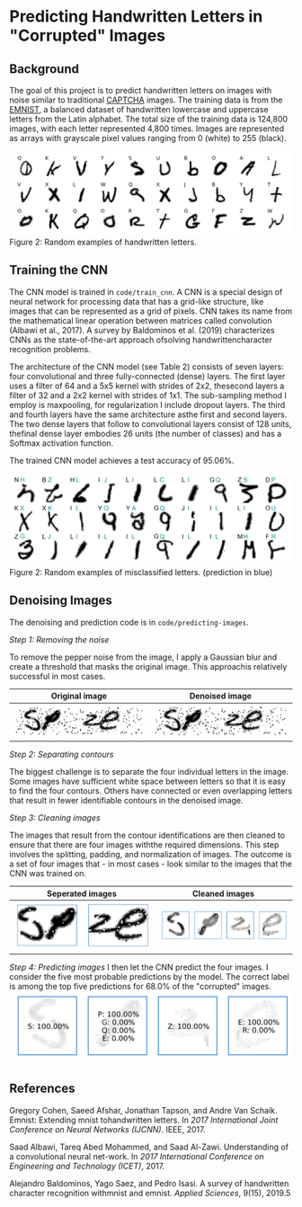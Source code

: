 # Predicting Handwritten Letters in "Corrupted" Images

## Background
The goal of this project is to predict handwritten letters on images with noise
similar to traditional [CAPTCHA](https://en.wikipedia.org/wiki/CAPTCHA)
images. The training data is from the
[EMNIST](https://www.nist.gov/itl/products-and-services/emnist-dataset), a
balanced dataset of handwritten lowercase and uppercase letters from the Latin
alphabet. The total size of the training data is 124,800 images, with each
letter represented 4,800 times. Images are represented as arrays with grayscale
pixel values ranging from 0 (white) to 255 (black).

![Example images](figures/examples.png)
Figure 2: Random examples of handwritten letters.

## Training the CNN

The CNN model is trained in `code/train_cnn`. A CNN is a special
design of neural network for processing data that has a grid-like structure, like images that can be represented as a grid of pixels. CNN takes its name from
the mathematical linear operation between matrices called convolution (Albawi et
al., 2017). A survey by Baldominos et al. (2019) characterizes CNNs as the
state-of-the-art approach ofsolving handwrittencharacter recognition problems.

The architecture of the CNN model (see Table 2) consists of seven layers: four convolutional and three fully-connected (dense) layers. The first layer uses a filter of 64 and a 5x5 kernel with strides of 2x2,  thesecond layers a filter of
32 and a 2x2 kernel with strides of 1x1. The sub-sampling method I employ is
maxpooling, for regularization I include dropout layers. The third and fourth
layers have the same architecture asthe first and second layers. The two dense
layers that follow to convolutional layers consist of 128 units, thefinal dense
layer embodies 26 units (the number of classes) and has a Softmax activation
function.

The trained CNN model achieves a test accuracy of 95.06%.

![Wrong predictions](figures/cnn_wrong_predictions.png)
Figure 2: Random examples of misclassified letters. (prediction in blue)

## Denoising Images

The denoising and prediction code is in `code/predicting-images`.

*Step 1: Removing the noise*

To remove the pepper noise from the image, I apply a Gaussian blur and create a
threshold that masks the original image. This approachis relatively successful
in most cases.

|                  Original image                   |                  Denoised image                   |
| :-----------------------------------------------: | :-----------------------------------------------: |
| ![Original](figures/denoise_example_original.png) | ![Denoised](figures/denoise_example_original.png) |

*Step 2: Separating contours*

The biggest challenge is to separate the four individual letters in the image.
Some images have sufficient white space between letters so that it is easy to
find the four contours. Others have connected or even overlapping letters that result in fewer identifiable contours in the denoised image. 

*Step 3: Cleaning images*

The images that result from the contour identifications are then cleaned to
ensure that there are four images withthe required dimensions. This step
involves the splitting, padding, and normalization of images. The outcome is a
set of four images that - in most cases - look similar to the images that the
CNN was trained on.

|                  Seperated images                   |                 Cleaned images                  |
| :-------------------------------------------------: | :---------------------------------------------: |
| ![Seperated](figures/denoise_example_seperated.png) | ![Cleaned](figures/denoise_example_cleaned.png) |

*Step 4: Predicting images*
I then let the CNN predict the four images. I consider the five most probable
predictions by the model. The correct label is among the top five predictions
for 68.0% of the "corrupted" images.
![Prediction](figures/denoise_example_prediction.png)


## References
Gregory  Cohen,  Saeed  Afshar,  Jonathan  Tapson,  and  Andre  Van  Schaik.
Emnist:  Extending  mnist  tohandwritten letters. In *2017 International Joint
Conference on Neural Networks (IJCNN)*. IEEE, 2017.

Saad Albawi, Tareq Abed Mohammed, and Saad Al-Zawi.  Understanding of a
convolutional neural net-work. In *2017 International Conference on Engineering
and Technology (ICET)*, 2017.

Alejandro Baldominos, Yago Saez, and Pedro Isasi.  A survey of handwritten
character recognition withmnist and emnist. *Applied Sciences*, 9(15), 2019.5
